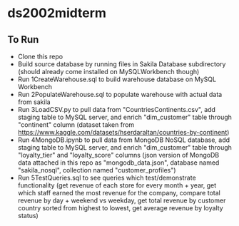 # ds2002midterm
## To Run
* Clone this repo
* Build source database by running files in Sakila Database subdirectory (should already come installed on MySQLWorkbench though)
* Run 1CreateWarehouse.sql to build warehouse database on MySQL Workbench
* Run 2PopulateWarehouse.sql to populate warehouse with actual data from sakila
* Run 3LoadCSV.py to pull data from "CountriesContinents.csv", add staging table to MySQL server, and enrich "dim_customer" table through "continent" column (dataset taken from https://www.kaggle.com/datasets/hserdaraltan/countries-by-continent)
* Run 4MongoDB.ipynb to pull data from MongoDB NoSQL database, add staging table to MySQL server, and enrich "dim_customer" table through "loyalty_tier" and "loyalty_score" columns (json version of MongoDB data attached in this repo as "mongodb_data.json", database named "sakila_nosql", collection named "customer_profiles")
* Run 5TestQueries.sql to see queries which test/demonstrate functionality (get revenue of each store for every month + year, get which staff earned the most revenue for the company, compare total revenue by day + weekend vs weekday, get total revenue by customer country sorted from highest to lowest, get average revenue by loyalty status)